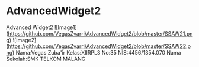 # AdvancedWidget2
Advanced Widget2
![Image1]
(https://github.com/VegasZvarri/AdvancedWidget2/blob/master/SSAW21.png)
![Image2]
(https://github.com/VegasZvarri/AdvancedWidget2/blob/master/SSAW22.png)
Nama:Vegas Zuba'ir
Kelas:XIIRPL3
No:35
NIS:4456/1354.070
Nama Sekolah:SMK TELKOM MALANG
